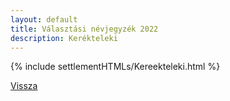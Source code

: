 ```yaml
---
layout: default
title: Választási névjegyzék 2022
description: Kerékteleki
---
```


{% include settlementHTMLs/Kereekteleki.html %}

[Vissza](../)